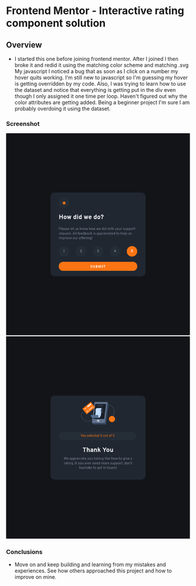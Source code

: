 # Frontend Mentor - Interactive rating component solution

## Overview

- I started this one before joining frontend mentor. After I joined I then broke it and redid it using the matching color scheme and matching .svg
  My javascript I noticed a bug that as soon as I click on a number my hover quits working. I'm still new to javascript so I'm guessing my hover is getting overridden by my code. Also, I was trying to learn how to use the dataset and notice that everything is getting put in the div even though I only assigned it one time per loop. Haven't figured out why the color attributes are getting added. Being a beginner project I'm sure I am probably overdoing it using the dataset.

### Screenshot

![](.//images/screen-shot-first-page.png)
![](.//images/screen-shot-thankyou.png)

### Conclusions

- Move on and keep building and learning from my mistakes and experiences. See how others approached this project and how to improve on mine.
